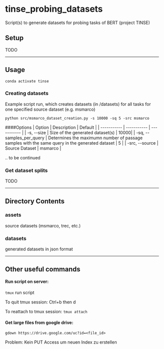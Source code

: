 # tinse_probing_datasets
Script(s) to generate datasets for probing tasks of BERT (project TINSE)



## Setup
TODO


***

## Usage

```conda activate tinse```

### Creating datasets

Example script run, which creates datasets (in /datasets) for all tasks for one specified source dataset (e.g. msmarco)

```python src/msmarco_dataset_creation.py -s 10000 -sq 5 -src msmarco```

####Options
| Option      | Description | Default  |
| ----------- | ----------- | ----------- |
| -s, --size      | Size of the generated dataset(s) | 10000|
| -sq, --samples_per_query   | Determines the maximumn number of passage samples with the same query in the generated dataset         |  5 |
| -src, --source   | Source Dataset  | msmarco |

.. to be continued

### Get dataset splits

TODO

***

## Directory Contents

### assets
source datasets (msmarco, trec, etc.)

### datasets
generated datasets in json format

***

## Other useful commands

#### Run script on server:
```tmux```
run script

To quit tmux session:
Ctrl+b then d

To reattach to tmux session:
```tmux attach```

#### Get large files from google drive:

```gdown https://drive.google.com/uc?id=<file_id>```

Problem:
Kein PUT Access um neuen Index zu erstellen